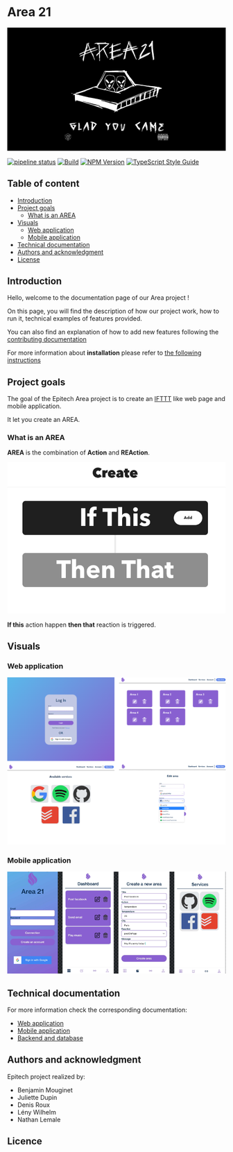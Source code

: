 # Area 21

![Area21](docs/assets/Area21Banner.jpg)

[![pipeline status](https://gitlab.com/epitech-it-2025/benjamin/area-21/badges/main/pipeline.svg)](https://gitlab.com/epitech-it-2025/benjamin/area-21/-/pipelines/latest)
[![Build](https://gitlab.com/-/snippets/2314288/raw)](https://gitlab.com/epitech-it-2025/benjamin/area-21/-/pipelines/latest)
[![NPM Version](https://img.shields.io/npm/v/gts.svg)](https://npmjs.org/package/gts)
[![TypeScript Style Guide](https://img.shields.io/badge/code%20style-google-blueviolet.svg)](https://gitlab.com/epitech-it-2025/benjamin/area-21)

## Table of content

- [Introduction](#introduction)
- [Project goals](#project-goals)
  - [What is an AREA](#what-is-an-area)
- [Visuals](#visuals)
  - [Web application](#web-application)
  - [Mobile application](#mobile-application)
- [Technical documentation](#technical-documentation)
- [Authors and acknowledgment](#authors-and-acknowledgment)
- [License](#licence)

## Introduction

Hello, welcome to the documentation page of our Area project !

On this page, you will find the description of how our project work, how to run it, technical examples of features provided.

You can also find an explanation of how to add new features following the [contributing documentation](./CONTRIBUTING.md)

For more information about **installation** please refer to [the following instructions](./docs/Installation.md)

## Project goals

The goal of the Epitech Area project is to create an [IFTTT](https://ifttt.com/explore) like web page and mobile application.

It let you create an AREA.

### What is an AREA

**AREA** is the combination of **Action** and **REAction**.

![WhatIsAnArea](docs/assets/WhatIsAnArea.png)

**If this** action happen **then that** reaction is triggered.

## Visuals

### Web application

![Web Overview](./docs/assets/web/Overview.png)

### Mobile application

![Mobile Overview](./docs/assets/MobileOverview.png)

## Technical documentation

For more information check the corresponding documentation:

- [Web application](./docs/web/Web.md)
- [Mobile application](./docs/mobile/Mobile.md)
- [Backend and database](./docs/backend/API.md)

## Authors and acknowledgment

Epitech project realized by:

- Benjamin Mouginet
- Juliette Dupin
- Denis Roux
- Lény Wilhelm
- Nathan Lemale

## Licence
